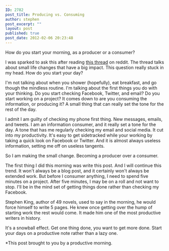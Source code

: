 ```yaml
---
ID: 2782
post_title: Producing vs. Consuming
author: stephen
post_excerpt: ""
layout: post
published: true
post_date: 2012-02-06 20:23:48
---
```

How do you start your morning, as a producer or a consumer?

I was sparked to ask this after reading <a href="http://www.reddit.com/r/Fitness/comments/pbjk1/what_are_the_small_lifestyle_changes_youve_made/c3o3ejr">this thread</a> on reddit. The thread talks about small life changes that have a big impact. This question really stuck in my head. How do you start your day?

I'm not talking about when you shower (hopefully), eat breakfast, and go though the mindless routine. I'm talking about the first things you do with your thinking. Do you start checking Facebook, Twitter, and email? Do you start working on a project? It comes down to are you consuming the information, or producing it? A small thing that can really set the tone for the rest of the day.

<!--more-->I admit I am guilty of checking my phone first thing. New messages, emails, and tweets. I am an information consumer, and it really set a tone for the day. A tone that has me regularly checking my email and social media. It cut into my productivity. It's easy to get sidetracked while your working by taking a quick look on Facebook or Twitter. And it is almost always useless information, setting me off on useless tangents.

So I am making the small change. Becoming a producer over a consumer.

The first thing I did this morning was write this post. And I will continue this trend. It won't always be a blog post, and it certainly won't always be extended work. But before I consumer anything, I need to spend five minutes on a project. After five minutes, I may be on a roll and not want to stop. I'll be in the mind set of getting things done rather than checking my Facebook.

Stephen King, author of 49 novels, used to say in the morning, he would force himself to write 5 pages. He knew once getting over the hump of starting work the rest would come. It made him one of the most productive writers in history.

It's a snowball effect. Get one thing done, you want to get more done. Start your days on a productive note rather than a lazy one.

*This post brought to you by a productive morning.